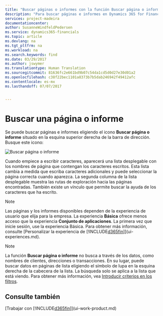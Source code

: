 ```yaml
---
title: "Buscar páginas o informes con la función Buscar página o informe | Documentos de Microsoft"
description: "Para buscar páginas e informes en Dynamics 365 for Financials, puede usar la característica Buscar página o informe."
services: project-madeira
documentationcenter: 
author: SusanneWindfeldPedersen
ms.service: dynamics365-financials
ms.topic: article
ms.devlang: na
ms.tgt_pltfrm: na
ms.workload: na
ms.search.keywords: find
ms.date: 03/29/2017
ms.author: jswymer
ms.translationtype: Human Translation
ms.sourcegitcommit: 81636fc2e661bd9b07c54da1cd5d0d27e30d01a2
ms.openlocfilehash: c38f22bec1101a8373b7b5dab246942f49412afc
ms.contentlocale: es-mx
ms.lasthandoff: 07/07/2017


---
```

# <a name="searching-for-a-page-or-report"></a>Buscar una página o informe
Se puede buscar páginas e informes eligiendo el icono **Buscar página o informe** situado en la esquina superior derecha de la barra de dirección. Busque este icono:

![Buscar página o informe](media/ui-search/search.png "Buscar página o informe")

Cuando empiece a escribir caracteres, aparecerá una lista desplegable con los nombres de página que contengan los caracteres escritos. Esta lista cambia a medida que escriba caracteres adicionales y puede seleccionar la página correcta cuando aparezca. La segunda columna de la lista desplegable muestra las rutas de exploración hacia las páginas encontradas. También existe un vínculo que permite buscar la ayuda de los caracteres que ha escrito.

> [!NOTE]  
>   Las páginas y los informes disponibles dependen de la experiencia de usuario que elija para la empresa. La experiencia **Básica** ofrece menos acceso que la experiencia **Conjunto de aplicaciones**. La primera vez que inicie sesión, use la experiencia Básica. Para obtener más información, consulte [Personalizar la experiencia de [!INCLUDE[d365fin](includes/d365fin_long_md.md)]](ui-experiences.md).

> [!NOTE]  
>   La función **Buscar página o informe** no busca a través de los datos, como nombres de clientes, direcciones o transacciones. En su lugar, puede buscar datos en páginas de lista eligiendo el símbolo de lupa en la esquina derecha de la cabecera de la lista. La búsqueda solo se aplica a la lista que está viendo. Para obtener más información, vea [Introducir criterios en los filtros](ui-enter-criteria-filters.md).

## <a name="see-also"></a>Consulte también
[Trabajar con [!INCLUDE[d365fin](includes/d365fin_md.md)]](ui-work-product.md)

